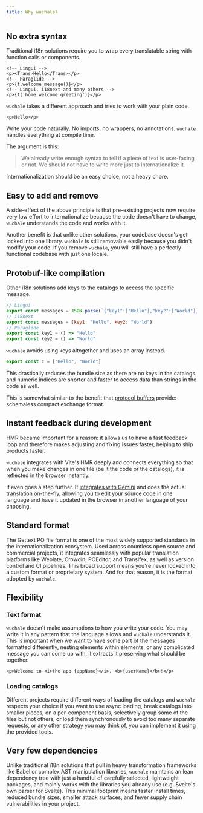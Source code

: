 ```yaml
---
title: Why wuchale?
---
```


## No extra syntax

Traditional i18n solutions require you to wrap every translatable string with
function calls or components.
```svelte
<!-- Lingui -->
<p><Trans>Hello</Trans></p>
<!-- Paraglide -->
<p>{t.welcome_message()}</p>
<!-- Lingui, i18next and many others -->
<p>{t('home.welcome.greeting')}</p>
```

`wuchale` takes a different approach and tries to work with your plain code.

```svelte
<p>Hello</p>
```

Write your code naturally. No imports, no wrappers, no annotations.
`wuchale` handles everything at compile time.

The argument is this:

> We already write enough syntax to tell if a piece of
text is user-facing or not. We should not have to write more just to
internationalize it.

Internationalization should be an easy choice, not a heavy chore.

## Easy to add and remove

A side-effect of the above principle is that pre-existing projects now require
very low effort to internationalize because the code doesn't have to change,
`wuchale` understands the code and works with it.

Another benefit is that unlike other solutions, your codebase doesn's get
locked into one library. `wuchale` is still removable easily because you didn't
modify your code. If you remove `wuchale`, you will still have a perfectly
functional codebase with just one locale.

## Protobuf-like compilation

Other i18n solutions add keys to the catalogs to access the specific message.

```js
// Lingui
export const messages = JSON.parse(`{"key1":["Hello"],"key2":["World"]}`)
// i18next
export const messages = {key1: "Hello", key2: "World"}
// Paraglide
export const key1 = () => "Hello"
export const key2 = () => "World"
```

`wuchale` avoids using keys altogether and uses an array instead.

```js
export const c = ["Hello", "World"]
```

This drastically reduces the bundle size as there are no keys in the catalogs
and numeric indices are shorter and faster to access data than strings in the
code as well.

This is somewhat similar to the benefit that [protocol
buffers](https://protobuf.dev/) provide: schemaless compact exchange format.

## Instant feedback during development

HMR became important for a reason: it allows us to have a fast feedback loop
and therefore makes adjusting and fixing issues faster, helping to ship
products faster.

`wuchale` integrates with Vite's HMR deeply and connects everything so that
when you make changes in one file (be it the code or the catalogs), it is
reflected in the browser instantly.

It even goes a step further. It [integrates with Gemini](/guides/gemini) and
does the actual translation on-the-fly, allowing you to edit your source code
in one language and have it updated in the browser in another language of your
choosing.

## Standard format

The Gettext PO file format is one of the most widely supported standards in the
internationalization ecosystem. Used across countless open source and
commercial projects, it integrates seamlessly with popular translation
platforms like Weblate, Crowdin, POEditor, and Transifex, as well as version
control and CI pipelines. This broad support means you're never locked into a
custom format or proprietary system. And for that reason, it is the format
adopted by `wuchale`.

## Flexibility

### Text format

`wuchale` doesn't make assumptions to how you write your code. You may write it
in any pattern that the language allows and `wuchale` understands it. This is
important when we want to have some part of the messages formatted differently,
nesting elements within elements, or any complicated message you can come up with,
it extracts it preserving what should be together.

```svelte
<p>Welcome to <i>the app {appName}</i>, <b>{userName}</b>!</p>
```

### Loading catalogs

Different projects require different ways of loading the catalogs and `wuchale`
respects your choice if you want to use async loading, break catalogs into
smaller pieces, on a per-component basis, selectively group some of the files
but not others, or load them synchronously to avoid too many separate requests,
or any other strategy you may think of, you can implement it using the provided
tools.

## Very few dependencies

Unlike traditional i18n solutions that pull in heavy transformation frameworks
like Babel or complex AST manipulation libraries, `wuchale` maintains an lean
dependency tree with just a handful of carefully selected, lightweight
packages, and mainly works with the libraries you already use (e.g. Svelte's
own parser for Svelte). This minimal footprint means faster install times,
reduced bundle sizes, smaller attack surfaces, and fewer supply chain
vulnerabilities in your project.
